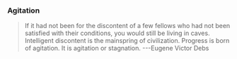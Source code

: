 ### Agitation

> If it had not been for the discontent of a few fellows who had not been satisfied with their conditions, you would still be living in caves. Intelligent discontent is the mainspring of civilization. Progress is born of agitation. It is agitation or stagnation. ---Eugene Victor Debs
